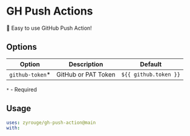 # GH Push Actions

🚀 Easy to use GitHub Push Action!

## Options

| Option           | Description         | Default               |
| ---------------- | ------------------- | --------------------- |
| `github-token`\* | GitHub or PAT Token | `${{ github.token }}` |

`*` - Required

## Usage

```yaml
uses: zyrouge/gh-push-action@main
with:
```
